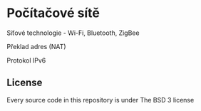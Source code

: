 # Počítačové sítě

Síťové technologie - Wi-Fi, Bluetooth, ZigBee

Překlad adres (NAT)

Protokol IPv6

## License

Every source code in this repository is under The BSD 3 license
